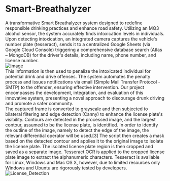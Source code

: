 # Smart-Breathalyzer
 A transformative Smart Breathalyzer system designed to redefine responsible drinking practices and enhance road safety. Utilizing an MQ3 alcohol sensor, the system accurately finds intoxication levels in individuals. Upon detecting intoxication, an integrated camera captures the vehicle's number plate (tesseract), sends it to a centralized Google Sheets (via Google Cloud Console) triggering a comprehensive database search (Atlas – MongoDB) for the driver's details, including name, phone number, and license number. <br />
![image](https://github.com/mvipinchand/IntelliGuard-Breathalyzer-A-Smart-Intoxicant-Detection-System/assets/73341926/060e95ce-1e82-4a13-90e7-fe479c50099c) <br />
This information is then used to penalize the intoxicated individual for potential drink and drive offenses. The system automates the penalty process and issues notifications via email (Simple Mail Transfer Protocol - SMTP) to the offender, ensuring effective intervention. Our project encompasses the development, integration, and evaluation of this innovative system, presenting a novel approach to discourage drunk driving and promote a safer community. <br />
The captured frame is converted to grayscale and then subjected to bilateral filtering and edge detection (Canny) to enhance the license plate's visibility. Contours are detected in the processed image, and the largest contour, assumed to be the license plate, is identified. In order to identify the outline of the image, namely to detect the edge of the image, the relevant differential operator will be used.[3] The script then creates a mask based on the detected contour and applies it to the original image to isolate the license plate. The isolated license plate region is then cropped and saved as a separate image.
Tesseract OCR is applied to the cropped license plate image to extract the alphanumeric characters. Tesseract is available for Linux, Windows and Mac OS X, however, due to limited resources only Windows and Ubuntu are rigorously tested by developers.
![License_Detection](https://github.com/mvipinchand/IntelliGuard-Breathalyzer-A-Smart-Intoxicant-Detection-System/assets/73341926/8f288da9-90b5-48d3-aa63-e2f71e6f0a76)
